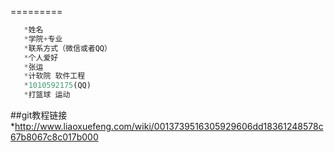 
=========
```js
   *姓名
   *学院+专业
   *联系方式（微信或者QQ）
   *个人爱好
   *张运
   *计软院 软件工程
   *1010592175(QQ)
   *打篮球 运动
```
##git教程链接
*http://www.liaoxuefeng.com/wiki/0013739516305929606dd18361248578c67b8067c8c017b000
